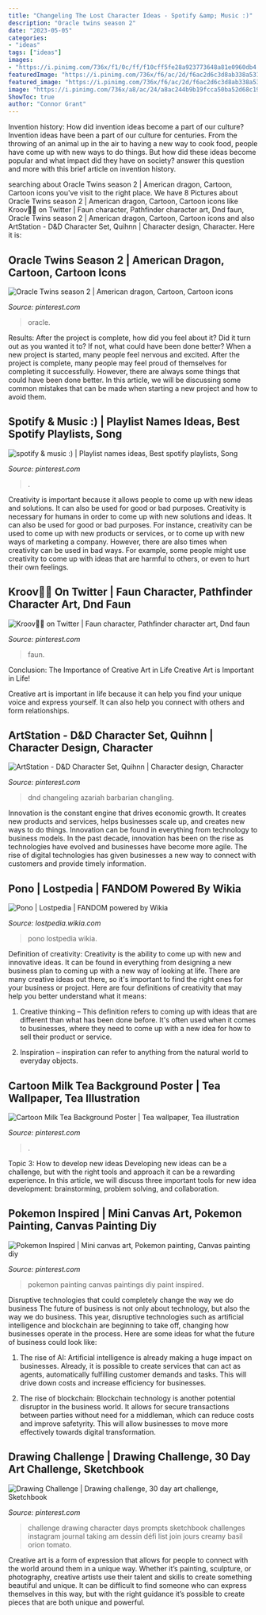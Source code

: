 ```yaml
---
title: "Changeling The Lost Character Ideas - Spotify &amp; Music :)"
description: "Oracle twins season 2"
date: "2023-05-05"
categories:
- "ideas"
tags: ["ideas"]
images:
- "https://i.pinimg.com/736x/f1/0c/ff/f10cff5fe28a923773648a81e0960db4.jpg"
featuredImage: "https://i.pinimg.com/736x/f6/ac/2d/f6ac2d6c3d8ab338a531f878ef27a6c0.jpg"
featured_image: "https://i.pinimg.com/736x/f6/ac/2d/f6ac2d6c3d8ab338a531f878ef27a6c0.jpg"
image: "https://i.pinimg.com/736x/a8/ac/24/a8ac244b9b19fcca50ba52d68c1991fa.jpg"
ShowToc: true
author: "Connor Grant"
---
```



Invention history: How did invention ideas become a part of our culture?
Invention ideas have been a part of our culture for centuries. From the throwing of an animal up in the air to having a new way to cook food, people have come up with new ways to do things. But how did these ideas become popular and what impact did they have on society? answer this question and more with this brief article on invention history.

	

		
searching about Oracle Twins season 2 | American dragon, Cartoon, Cartoon icons you've visit to the right place. We have 8 Pictures about Oracle Twins season 2 | American dragon, Cartoon, Cartoon icons like Kroov🏳️‍🌈 on Twitter | Faun character, Pathfinder character art, Dnd faun, Oracle Twins season 2 | American dragon, Cartoon, Cartoon icons and also ArtStation - D&amp;D Character Set, Quihnn | Character design, Character. Here it is:
		
    
## Oracle Twins Season 2 | American Dragon, Cartoon, Cartoon Icons

<img loading=lazy src="https://i.pinimg.com/736x/36/87/70/368770addb97c5d16eecca0500f43305--season--twins.jpg" onerror="this.onerror=null;this.src='https://tse4.mm.bing.net/th?id=OIP.aI96HMf1d_7ed0iu2oe7qgHaEc&amp;pid=15.1';" alt="Oracle Twins season 2 | American dragon, Cartoon, Cartoon icons">

_Source: pinterest.com_

>oracle. 

	

Results: After the project is complete, how did you feel about it? Did it turn out as you wanted it to? If not, what could have been done better?
When a new project is started, many people feel nervous and excited. After the project is complete, many people may feel proud of themselves for completing it successfully. However, there are always some things that could have been done better. In this article, we will be discussing some common mistakes that can be made when starting a new project and how to avoid them.

    
## Spotify &amp; Music :) | Playlist Names Ideas, Best Spotify Playlists, Song

<img loading=lazy src="https://i.pinimg.com/736x/cc/bc/fe/ccbcfe558117554d244e01f6634e17b6.jpg" onerror="this.onerror=null;this.src='https://tse3.mm.bing.net/th?id=OIP.8tF6gEkJhq5YUfNhzSCntgHaNL&amp;pid=15.1';" alt="spotify &amp; music :) | Playlist names ideas, Best spotify playlists, Song">

_Source: pinterest.com_

>. 

	

Creativity is important because it allows people to come up with new ideas and solutions. It can also be used for good or bad purposes.
Creativity is necessary for humans in order to come up with new solutions and ideas. It can also be used for good or bad purposes. For instance, creativity can be used to come up with new products or services, or to come up with new ways of marketing a company. However, there are also times when creativity can be used in bad ways. For example, some people might use creativity to come up with ideas that are harmful to others, or even to hurt their own feelings.

    
## Kroov🏳️‍🌈 On Twitter | Faun Character, Pathfinder Character Art, Dnd Faun

<img loading=lazy src="https://i.pinimg.com/736x/f1/0c/ff/f10cff5fe28a923773648a81e0960db4.jpg" onerror="this.onerror=null;this.src='https://tse1.mm.bing.net/th?id=OIP._2TNyKFnXabRw-bqGvGAXQHaKe&amp;pid=15.1';" alt="Kroov🏳️‍🌈 on Twitter | Faun character, Pathfinder character art, Dnd faun">

_Source: pinterest.com_

>faun. 

	

Conclusion: The Importance of Creative Art in Life
Creative Art is Important in Life!

Creative art is important in life because it can help you find your unique voice and express yourself. It can also help you connect with others and form relationships.

    
## ArtStation - D&amp;D Character Set, Quihnn | Character Design, Character

<img loading=lazy src="https://i.pinimg.com/736x/a8/ac/24/a8ac244b9b19fcca50ba52d68c1991fa.jpg" onerror="this.onerror=null;this.src='https://tse1.mm.bing.net/th?id=OIP.OS73mCRcr_3wl6PswmItsgHaNu&amp;pid=15.1';" alt="ArtStation - D&amp;D Character Set, Quihnn | Character design, Character">

_Source: pinterest.com_

>dnd changeling azariah barbarian changling. 

	

Innovation is the constant engine that drives economic growth. It creates new products and services, helps businesses scale up, and creates new ways to do things. Innovation can be found in everything from technology to business models. In the past decade, innovation has been on the rise as technologies have evolved and businesses have become more agile. The rise of digital technologies has given businesses a new way to connect with customers and provide timely information.

    
## Pono | Lostpedia | FANDOM Powered By Wikia

<img loading=lazy src="https://vignette2.wikia.nocookie.net/lostpedia/images/6/62/Pono.jpg/revision/latest?cb=20080206134448" onerror="this.onerror=null;this.src='https://tse4.mm.bing.net/th?id=OIP.QSGaxSvYDygx3rwxkXjnggAAAA&amp;pid=15.1';" alt="Pono | Lostpedia | FANDOM powered by Wikia">

_Source: lostpedia.wikia.com_

>pono lostpedia wikia. 

	

Definition of creativity:
Creativity is the ability to come up with new and innovative ideas. It can be found in everything from designing a new business plan to coming up with a new way of looking at life. There are many creative ideas out there, so it's important to find the right ones for your business or project. Here are four definitions of creativity that may help you better understand what it means: 
1. Creative thinking – This definition refers to coming up with ideas that are different than what has been done before. It's often used when it comes to businesses, where they need to come up with a new idea for how to sell their product or service. 

2. Inspiration – inspiration can refer to anything from the natural world to everyday objects.

    
## Cartoon Milk Tea Background Poster | Tea Wallpaper, Tea Illustration

<img loading=lazy src="https://i.pinimg.com/736x/34/d3/a3/34d3a3bf9dcbc85093ed948db4a6dafe.jpg" onerror="this.onerror=null;this.src='https://tse3.mm.bing.net/th?id=OIP.d4DwLLMCKDguKHcGm23w6QHaLH&amp;pid=15.1';" alt="Cartoon Milk Tea Background Poster | Tea wallpaper, Tea illustration">

_Source: pinterest.com_

>. 

	

Topic 3: How to develop new ideas
Developing new ideas can be a challenge, but with the right tools and approach it can be a rewarding experience. In this article, we will discuss three important tools for new idea development: brainstorming, problem solving, and collaboration.

    
## Pokemon Inspired | Mini Canvas Art, Pokemon Painting, Canvas Painting Diy

<img loading=lazy src="https://i.pinimg.com/736x/f6/ac/2d/f6ac2d6c3d8ab338a531f878ef27a6c0.jpg" onerror="this.onerror=null;this.src='https://tse3.mm.bing.net/th?id=OIP.mjwXj0kuLHAv55X4hV5ZzgHaHa&amp;pid=15.1';" alt="Pokemon Inspired | Mini canvas art, Pokemon painting, Canvas painting diy">

_Source: pinterest.com_

>pokemon painting canvas paintings diy paint inspired. 

	

Disruptive technologies that could completely change the way we do business
The future of business is not only about technology, but also the way we do business. This year, disruptive technologies such as artificial intelligence and blockchain are beginning to take off, changing how businesses operate in the process. Here are some ideas for what the future of business could look like:
1. The rise of AI: Artificial intelligence is already making a huge impact on businesses. Already, it is possible to create services that can act as agents, automatically fulfilling customer demands and tasks. This will drive down costs and increase efficiency for businesses.

2. The rise of blockchain: Blockchain technology is another potential disruptor in the business world. It allows for secure transactions between parties without need for a middleman, which can reduce costs and improve safetyrity. This will allow businesses to move more effectively towards digital transformation.


    
## Drawing Challenge | Drawing Challenge, 30 Day Art Challenge, Sketchbook

<img loading=lazy src="https://i.pinimg.com/736x/fc/e4/96/fce496f9710d45f9be16d6ffe9f4a455.jpg" onerror="this.onerror=null;this.src='https://tse1.mm.bing.net/th?id=OIP.YyxNAu0gC93PZP6TYKPs0AHaHa&amp;pid=15.1';" alt="Drawing Challenge | Drawing challenge, 30 day art challenge, Sketchbook">

_Source: pinterest.com_

>challenge drawing character days prompts sketchbook challenges instagram journal taking am dessin défi list join jours creamy basil orion tomato. 

	

Creative art is a form of expression that allows for people to connect with the world around them in a unique way. Whether it’s painting, sculpture, or photography, creative artists use their talent and skills to create something beautiful and unique. It can be difficult to find someone who can express themselves in this way, but with the right guidance it’s possible to create pieces that are both unique and powerful.

